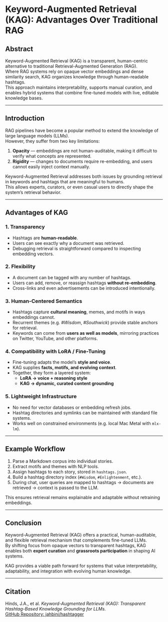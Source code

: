 # Keyword-Augmented Retrieval (KAG): Advantages Over Traditional RAG

## Abstract
Keyword-Augmented Retrieval (KAG) is a transparent, human-centric alternative to traditional Retrieval-Augmented Generation (RAG).  
Where RAG systems rely on opaque vector embeddings and dense similarity search, KAG organizes knowledge through human-readable hashtags.  
This approach maintains interpretability, supports manual curation, and enables hybrid systems that combine fine-tuned models with live, editable knowledge bases.

---

## Introduction
RAG pipelines have become a popular method to extend the knowledge of large language models (LLMs).  
However, they suffer from two key limitations:

1. **Opacity** — embeddings are not human-auditable, making it difficult to verify what concepts are represented.  
2. **Rigidity** — changes to documents require re-embedding, and users cannot easily inject context manually.

Keyword-Augmented Retrieval addresses both issues by grounding retrieval in keywords and hashtags that are meaningful to humans.  
This allows experts, curators, or even casual users to directly shape the system’s retrieval behavior.

---

## Advantages of KAG

### 1. Transparency
- Hashtags are **human-readable**.  
- Users can see exactly why a document was retrieved.  
- Debugging retrieval is straightforward compared to inspecting embedding vectors.

### 2. Flexibility
- A document can be tagged with any number of hashtags.  
- Users can add, remove, or reassign hashtags **without re-embedding**.  
- Cross-links and even advertisements can be introduced intentionally.

### 3. Human-Centered Semantics
- Hashtags capture **cultural meaning**, memes, and motifs in ways embeddings cannot.  
- Recurrent themes (e.g. *#Wisdom*, *#Southwick*) provide stable anchors for retrieval.  
- Keywords can come from **users as well as models**, mirroring practices on Twitter, YouTube, and other platforms.

### 4. Compatibility with LoRA / Fine-Tuning
- Fine-tuning adapts the model’s **style and voice**.  
- KAG supplies **facts, motifs, and evolving context**.  
- Together, they form a layered system:  
  - **LoRA → voice + reasoning style**  
  - **KAG → dynamic, curated content grounding**

### 5. Lightweight Infrastructure
- No need for vector databases or embedding refresh jobs.  
- Hashtag directories and symlinks can be maintained with standard file systems.  
- Works well on constrained environments (e.g. local Mac Metal with `mlx-lm`).

---

## Example Workflow
1. Parse a Markdown corpus into individual stories.  
2. Extract motifs and themes with NLP tools.  
3. Assign hashtags to each story, stored in `hashtags.json`.  
4. Build a hashtag directory index (`#Wisdom`, `#Enlightenment`, etc.).  
5. During chat, user queries are mapped to hashtags → documents are retrieved → context is passed to the LLM.  

This ensures retrieval remains explainable and adaptable without retraining embeddings.

---

## Conclusion
Keyword-Augmented Retrieval (KAG) offers a practical, human-auditable, and flexible retrieval mechanism that complements fine-tuned LLMs.  
By shifting focus from opaque vectors to transparent hashtags, KAG enables both **expert curation** and **grassroots participation** in shaping AI systems.  

KAG provides a viable path forward for systems that value interpretability, adaptability, and integration with evolving human knowledge.

---

## Citation
Hinds, J.A., et al. *Keyword-Augmented Retrieval (KAG): Transparent Hashtag-Based Knowledge Grounding for LLMs.*  
[GitHub Repository: jahbini/hashtagger](https://github.com/jahbini/hashtagger)
